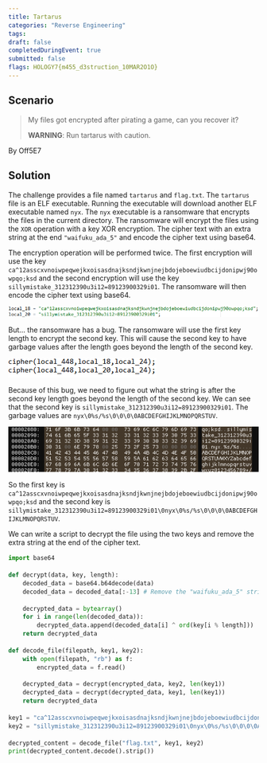 ```yaml
---
title: Tartarus
categories: "Reverse Engineering"
tags: 
draft: false
completedDuringEvent: true
submitted: false
flags: HOLOGY7{m455_d3struction_10MAR2O1O}
---
```

## Scenario

> My files got encrypted after pirating a game, can you recover it?
>
> **WARNING**: Run tartarus with caution.

By Off5E7

## Solution

The challenge provides a file named `tartarus` and `flag.txt`. The `tartarus` file is an ELF executable. Running the executable will download another ELF executable named `nyx`. The `nyx` executable is a ransomware that encrypts the files in the current directory. The ransomware will encrypt the files using the `XOR` operation with a key XOR encryption. The cipher text with an extra string at the end `"waifuku_ada_5"` and encode the cipher text using base64.

The encryption operation will be performed twice. The first encryption will use the key `ca^12asscxvnoiwpeqwejkxoisasdnajksndjkwnjnejbdojeboewiudbcijdonipwj90owpqo;ksd` and the second encryption will use the key `sillymistake_312312390u3i12=89123900329i01`. The ransomware will then encode the cipher text using base64.

![image.png](image.png)

But... the ransomware has a bug. The ransomware will use the first key length to encrypt the second key. This will cause the second key to have garbage values after the length goes beyond the length of the second key.

![image-1.png](image-1.png)

Because of this bug, we need to figure out what the string is after the second key length goes beyond the length of the second key. We can see that the second key is `sillymistake_312312390u3i12=89123900329i01`. The garbage values are `nyx\0%s/%s\0\0\0\0ABCDEFGHIJKLMNOPQRSTUV`.

![image-2.png](image-2.png)

So the first key is `ca^12asscxvnoiwpeqwejkxoisasdnajksndjkwnjnejbdojeboewiudbcijdonipwj90owpqo;ksd` and the second key is `sillymistake_312312390u3i12=89123900329i01\0nyx\0%s/%s\0\0\0\0ABCDEFGHIJKLMNOPQRSTUV`.

We can write a script to decrypt the file using the two keys and remove the extra string at the end of the cipher text.

```py
import base64

def decrypt(data, key, length):
    decoded_data = base64.b64decode(data)
    decoded_data = decoded_data[:-13] # Remove the "waifuku_ada_5" string

    decrypted_data = bytearray()
    for i in range(len(decoded_data)):
        decrypted_data.append(decoded_data[i] ^ ord(key[i % length]))
    return decrypted_data

def decode_file(filepath, key1, key2):
    with open(filepath, "rb") as f:
        encrypted_data = f.read()

    decrypted_data = decrypt(encrypted_data, key2, len(key1))
    decrypted_data = decrypt(decrypted_data, key1, len(key1))
    return decrypted_data

key1 = "ca^12asscxvnoiwpeqwejkxoisasdnajksndjkwnjnejbdojeboewiudbcijdonipwj90owpqo;ksd"
key2 = "sillymistake_312312390u3i12=89123900329i01\0nyx\0%s/%s\0\0\0\0ABCDEFGHIJKLMNOPQRSTUV"

decrypted_content = decode_file("flag.txt", key1, key2)
print(decrypted_content.decode().strip())
```
